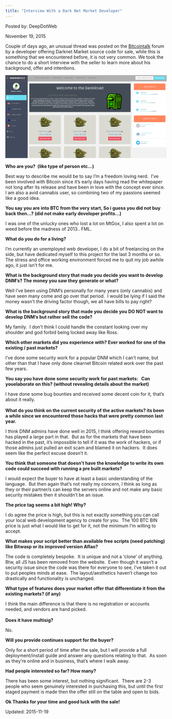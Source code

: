 ```yaml
---
title: "Interview With a Dark Net Market Developer"
---
```


Posted by: DeepDotWeb 

<span>November 19, 2015</span>

<p>Couple of days ago, an unusual thread was posted on the <a href="https://bitcointalk.org/index.php?topic=1251605.0" target="_blank">Bitcointalk</a> forum by a developer offering Darknet Market source code for sale, while this is something that we encountered before, it is not very common. We took the chance to do a short interview with the seller to learn more about his background, offer and intentions.</p>

<img src="/imgs/2015/11/dankroad.png">

<p><strong>Who are you?  (like type of person etc&#8230;)</strong></p>
<p>Best way to describe me would be to say I&#8217;m a freedom loving nerd.  I&#8217;ve been involved with Bitcoin since it&#8217;s early days having read the whitepaper not long after its release and have been in love with the concept ever since.  I am also a avid cannabis user, so combining two of my passions seemed like a good idea.</p>
<p><span class="im"><strong>You say you are into BTC from the very start, So i guess you did not buy back then&#8230;? (did not make early developer profits&#8230;)</strong></span></p>
<p>I was one of the unlucky ones who lost a lot on MtGox, I also spent a lot on weed before the madness of 2013.. FML.</p>
<p><strong>What do you do for a living?</strong></p>
<p>I&#8217;m currently an unemployed web developer, I do a bit of freelancing on the side, but have dedicated myself to this project for the last 3 months or so.  The stress and office working environment forced me to quit my job awhile ago, it just isn&#8217;t for me.</p>
<p><strong>What is the background story that made you decide you want to develop DNM&#8217;s? The money you saw they generate or what?</strong></p>
<p>Well I&#8217;ve been using DNM&#8217;s personally for many years (only cannabis) and have seen many come and go over that period.  I would be lying if I said the money wasn&#8217;t the driving factor though, we all have bills to pay right?</p>
<p><strong>What is the background story that made you decide you DO NOT want to develop DNM&#8217;s but rather sell the code?</strong></p>
<p>My family.  I don&#8217;t think I could handle the constant looking over my shoulder and god forbid being locked away like Ross.</p>
<p><strong>Which other markets did you experience with? Ever worked for one of the existing / past markets?</strong></p>
<p>I&#8217;ve done some security work for a popular DNM which I can&#8217;t name, but other than that I have only done clearnet Bitcoin related work over the past few years.</p>
<p><span class="im"><strong>You say you have done some security work for past markets:   Can youelaborate on this? (without revealing details about the market)</strong></span></p>
<p>I have done some bug bounties and received some decent coin for it, that&#8217;s about it really.<br/>
<span class="im"><br/>
<strong> What do you think on the current security of the active markets? its been a while since we encountered those hacks that were pretty common last year.</strong></span></p>
<p>I think DNM admins have done well in 2015, I think offering reward bounties has played a large part in that.  But as for the markets that have been hacked in the past, it&#8217;s impossible to tell if it was the work of hackers, or if those admins just pulled an exit scam and blamed it on hackers.  It does seem like the perfect excuse doesn&#8217;t it.</p>
<p><strong>You think that someone that doesn&#8217;t have the knowledge to write its own code could succeed with running a pre built markets?</strong></p>
<p>I would expect the buyer to have at least a basic understanding of the language.  But then again that&#8217;s not really my concern, I think as long as they or their partner/s can keep the servers online and not make any basic security mistakes then it shouldn&#8217;t be an issue.</p>
<p><strong>The price tag seems a bit high! Why?</strong></p>
<p>I do agree the price is high, but this is not exactly something you can call your local web development agency to create for you.  The 100 BTC BIN price is just what I would like to get for it, not the minimum I&#8217;m willing to accept.</p>
<p><strong>What makes your script better than available free scripts (need patching) like Bitwasp or its improved version Aflao?</strong></p>
<p>The code is completely bespoke.  It is unique and not a &#8216;clone&#8217; of anything. Btw, all JS has been removed from the website.  Even though it wasn&#8217;t a security issue since the code was there for everyone to see, I&#8217;ve taken it out to put peoples minds at ease.  The layout/aesthetics haven&#8217;t change too drastically and functionality is unchanged.</p>
<p><span class="im"><strong>What type of features does your market offer that differentiate it from the existing markets? (if any)</strong></span></p>
<p>I think the main difference is that there is no registration or accounts needed, and vendors are hand picked.<br/>
<span class="im"><br/>
<strong> Does it have multisig?</strong></span></p>
<p>No.</p>
<p><strong>Will you provide continues support for the buyer?</strong></p>
<p>Only for a short period of time after the sale, but I will provide a full deployment/install guide and answer any questions relating to that.  As soon as they&#8217;re online and in business, that&#8217;s where I walk away.</p>
<p><strong>Had people interested so far? How many?</strong></p>
<p>There has been some interest, but nothing significant.  There are 2-3 people who seem genuinely interested in purchasing this, but until the first staged payment is made then the offer still on the table and open to bids.</p>
<p><strong>Ok Thanks for your time and good luck with the sale!</strong></p>

Updated: 2015-11-19